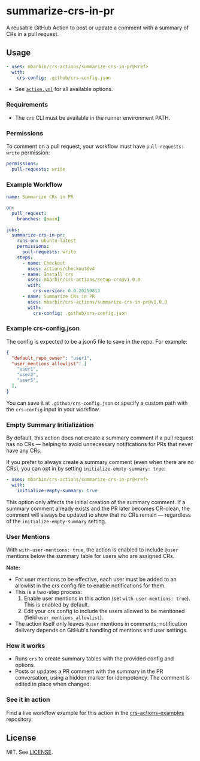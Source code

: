 # summarize-crs-in-pr

A reusable GitHub Action to post or update a comment with a summary of CRs in a pull request.

## Usage

```yaml
- uses: mbarbin/crs-actions/summarize-crs-in-pr@<ref>
  with:
    crs-config: .github/crs-config.json
```

- See [`action.yml`](./action.yml) for all available options.

### Requirements

- The `crs` CLI must be available in the runner environment PATH.

### Permissions

To comment on a pull request, your workflow must have `pull-requests: write` permission:

```yaml
permissions:
  pull-requests: write
```

### Example Workflow

```yaml
name: Summarize CRs in PR

on:
  pull_request:
    branches: [main]

jobs:
  summarize-crs-in-pr:
    runs-on: ubuntu-latest
    permissions:
      pull-requests: write
    steps:
      - name: Checkout
        uses: actions/checkout@v4
      - name: Install crs
        uses: mbarbin/crs-actions/setup-crs@v1.0.0
        with:
          crs-version: 0.0.20250813
      - name: Summarize CRs in PR
        uses: mbarbin/crs-actions/summarize-crs-in-pr@v1.0.0
        with:
          crs-config: .github/crs-config.json
```

### Example crs-config.json

The config is expected to be a json5 file to save in the repo. For example:

```json
{
  "default_repo_owner": "user1",
  "user_mentions_allowlist": [
    "user1",
    "user2",
    "user5",
  ],
}
```

You can save it at `.github/crs-config.json` or specify a custom path with the `crs-config` input in your workflow.

### Empty Summary Initialization

By default, this action does not create a summary comment if a pull request has no CRs — helping to avoid unnecessary notifications for PRs that never have any CRs.

If you prefer to always create a summary comment (even when there are no CRs), you can opt in by setting `initialize-empty-summary: true`:

```yaml
- uses: mbarbin/crs-actions/summarize-crs-in-pr@<ref>
  with:
    initialize-empty-summary: true
```

This option only affects the initial creation of the summary comment. If a summary comment already exists and the PR later becomes CR-clean, the comment will always be updated to show that no CRs remain — regardless of the `initialize-empty-summary` setting.

### User Mentions

With `with-user-mentions: true`, the action is enabled to include `@user` mentions below the summary table for users who are assigned CRs.

**Note:**

- For user mentions to be effective, each user must be added to an allowlist in the crs config file to enable notifications for them.
- This is a two-step process:
  1. Enable user mentions in this action (set `with-user-mentions: true`). This is enabled by default.
  2. Edit your crs config to include the users allowed to be mentioned (field `user_mentions_allowlist`).
- The action itself only leaves `@user` mentions in comments; notification delivery depends on GitHub's handling of mentions and user settings.

### How it works

- Runs `crs` to create summary tables with the provided config and options.
- Posts or updates a PR comment with the summary in the PR conversation, using a hidden marker for idempotency. The comment is edited in place when changed.

### See it in action

Find a live workflow example for this action in the [crs-actions-examples](https://github.com/mbarbin/crs-actions-examples) repository.

## License

MIT. See [LICENSE](../LICENSE).
